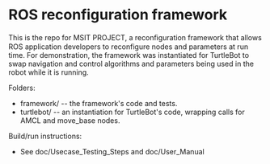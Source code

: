 # ROS reconfiguration framework
This is the repo for MSIT PROJECT, a reconﬁguration framework that allows ROS application developers to reconfigure nodes and parameters at run time. For demonstration, the framework was instantiated for TurtleBot to swap navigation and control algorithms and parameters being used in the robot while it is running.

Folders: 
* framework/ -- the framework's code and tests. 
* turtlebot/ -- an instantiation for TurtleBot's code, wrapping calls for AMCL and move_base nodes. 

Build/run instructions:
* See doc/Usecase_Testing_Steps and doc/User_Manual
